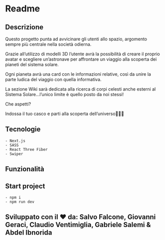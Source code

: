 # Readme

## Descrizione

Questo progetto punta ad avvicinare gli utenti allo spazio, argomento sempre più centrale nella società odierna.

Grazie all’utilizzo di modelli 3D l’utente avrà la possibilità di creare il proprio avatar e scegliere un’astronave per affrontare un viaggio alla scoperta dei pianeti del sistema solare.

Ogni pianeta avrà una card con le informazioni relative, così da unire la parte ludica del viaggio con quella informativa.

La sezione Wiki sarà dedicata alla ricerca di corpi celesti anche esterni al Sistema Solare…l’unico limite è quello posto da noi stessi!

Che aspetti?

Indossa il tuo casco e parti alla scoperta dell’universo🚀🧑‍🚀

## Tecnologie
    - Next.js
    - SASS
    - React Three Fiber
    - Swiper
    
## Funzionalità
##  Start project
    - npm i
    - npm run dev
## Sviluppato con il ❤️ da: Salvo Falcone, Giovanni Geraci, Claudio Ventimiglia, Gabriele Salemi & Abdel Ibnorida